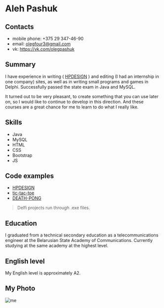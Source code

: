 # Aleh Pashuk

## Contacts
- mobile phone: +375 29 347-46-90
- email: olegfour3@gmail.com
- vk: https://vk.com/olegpashuk

## Summary
I have experience in writing ( [HPDESIGN](http://hpdesign.ml) ) and editing (I had an internship in one company) sites, as well as in writing small programs and games in Delphi. Successfully passed the state exam in Java and MySQL.

It turned out to be very pleasant, to create something that you can use later on, so I would like to continue to develop in this direction. And these courses are a great chance for me to learn to do what I really like.

## Skills
- Java
- MySQL
- HTML
- CSS
- Bootstrap
- JS

## Code examples
- [HPDESIGN](https://github.com/olegfour3/olegfour3.github.io)
- [tic-tac-toe](https://cloud.mail.ru/public/ARjS/mjDZtfeyo)
- [DEATH-PONG](https://cloud.mail.ru/public/LJPg/nNuPrA8K5)

> Delfi projects run through .exe files.

## Education
I graduated from a technical secondary education as a telecommunications engineer at the Belarusian State Academy of Communications. Currently studying at the same academy at the highest level.

## English level
My English level is approximately A2.

## My Photo
![me](https://pp.userapi.com/c841429/v841429734/25fa4/H19YS93C1xE.jpg)